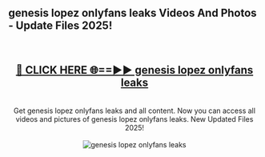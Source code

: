 <h2>genesis lopez onlyfans leaks Videos And Photos - Update Files 2025!</h2>
<br>
<div align="center">
<h2><a href="https://top-ai-tools.click/QrbHav" rel="nofollow">🔴 CLICK HERE 🌐==►► genesis lopez onlyfans leaks</a></h2>
<br>
Get genesis lopez onlyfans leaks and all content. Now you can access all videos and pictures of genesis lopez onlyfans leaks. New Updated Files 2025!
<br>
<br>
<a href="https://top-ai-tools.click/QrbHav" rel="nofollow" data-target="animated-image.originalLink"><img src="https://i.ibb.co.com/WyWwxjT/player-gif2.gif" alt="genesis lopez onlyfans leaks" style="max-width: 100%; display: inline-block;" data-target="animated-image.originalImage"></a>
</div>
<br>